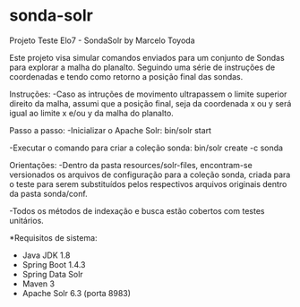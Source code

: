 # sonda-solr
Projeto Teste Elo7 - SondaSolr by Marcelo Toyoda

Este projeto visa simular comandos enviados para um conjunto de Sondas para explorar a malha do planalto.
Seguindo uma série de instruções de coordenadas e tendo como retorno a posição final das sondas.

Instruções:
-Caso as intruções de movimento ultrapassem o limite superior direito da malha, assumi que a posição final, seja da coordenada x ou y será igual ao limite x e/ou y da malha do planalto.

Passo a passo:
-Inicializar o Apache Solr: bin/solr start

-Executar o comando para criar a coleção sonda: bin/solr create -c sonda

Orientações:
-Dentro da pasta resources/solr-files, encontram-se versionados os arquivos de configuração para a coleção sonda, criada para o teste para serem substituídos pelos respectivos arquivos originais dentro da pasta sonda/conf.

-Todos os métodos de indexação e busca estão cobertos com testes unitários.

*Requisitos de sistema:
- Java JDK 1.8
- Spring Boot 1.4.3
- Spring Data Solr
- Maven 3
- Apache Solr 6.3 (porta 8983)
